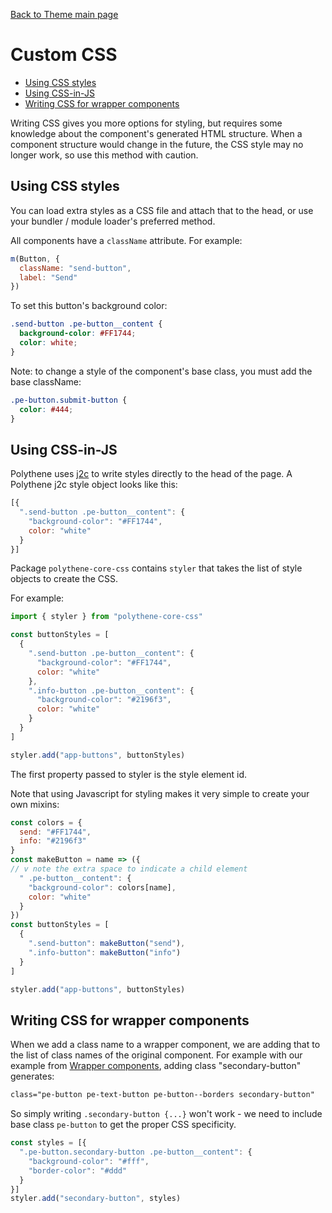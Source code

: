 [Back to Theme main page](../theming.md)

<a name="custom-css"></a>
# Custom CSS

<!-- MarkdownTOC autolink="true" autoanchor="true" bracket="round" -->

- [Using CSS styles](#using-css-styles)
- [Using CSS-in-JS](#using-css-in-js)
- [Writing CSS for wrapper components](#writing-css-for-wrapper-components)

<!-- /MarkdownTOC -->


Writing CSS gives you more options for styling, but requires some knowledge about the component's generated HTML structure. When a component structure would change in the future, the CSS style may no longer work, so use this method with caution.


<a name="using-css-styles"></a>
## Using CSS styles

You can load extra styles as a CSS file and attach that to the head, or use your bundler / module loader's preferred method.

All components have a `className` attribute. For example:

~~~javascript
m(Button, {
  className: "send-button",
  label: "Send"
})
~~~

To set this button's background color: 

~~~css
.send-button .pe-button__content {
  background-color: #FF1744;
  color: white;
}
~~~

Note: to change a style of the component's base class, you must add the base className:

~~~css
.pe-button.submit-button {
  color: #444;
}
~~~


<a name="using-css-in-js"></a>
## Using CSS-in-JS

Polythene uses [j2c](http://j2c.py.gy) to write styles directly to the head of the page. A Polythene j2c style object looks like this:

~~~javascript
[{
  ".send-button .pe-button__content": {
    "background-color": "#FF1744",
    color: "white"
  }
}]
~~~

Package `polythene-core-css` contains `styler` that takes the list of style objects to create the CSS.

For example:

~~~javascript
import { styler } from "polythene-core-css"

const buttonStyles = [
  {
    ".send-button .pe-button__content": {
      "background-color": "#FF1744",
      color: "white"
    },
    ".info-button .pe-button__content": {
      "background-color": "#2196f3",
      color: "white"
    }
  }
]

styler.add("app-buttons", buttonStyles)
~~~

The first property passed to styler is the style element id.

Note that using Javascript for styling makes it very simple to create your own mixins:

~~~javascript
const colors = {
  send: "#FF1744",
  info: "#2196f3"
}
const makeButton = name => ({
// v note the extra space to indicate a child element
  " .pe-button__content": {
    "background-color": colors[name],
    color: "white"
  }
})
const buttonStyles = [
  {
    ".send-button": makeButton("send"),
    ".info-button": makeButton("info")
  }
]

styler.add("app-buttons", buttonStyles)
~~~


<a name="writing-css-for-wrapper-components"></a>
## Writing CSS for wrapper components

When we add a class name to a wrapper component, we are adding that to the list of class names of the original component. For example with our example from [Wrapper components](wrapper-components.md), adding class "secondary-button" generates:

~~~html
class="pe-button pe-text-button pe-button--borders secondary-button"
~~~

So simply writing `.secondary-button {...}` won't work - we need to include base class `pe-button` to get the proper CSS specificity.

~~~javascript
const styles = [{
  ".pe-button.secondary-button .pe-button__content": {
    "background-color": "#fff",
    "border-color": "#ddd"
  }
}]
styler.add("secondary-button", styles)
~~~
